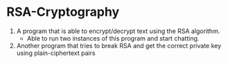 # RSA-Cryptography

1. A program that is able to encrypt/decrypt text using the RSA algorithm.
   - Able to run two instances of this program and start chatting.
2. Another program that tries to break RSA and get the correct private key using plain-ciphertext pairs
